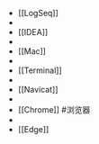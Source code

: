 - [[LogSeq]]
-
- [[IDEA]]
-
- [[Mac]]
-
- [[Terminal]]
-
- [[Navicat]]
-
- [[Chrome]] #浏览器
-
- [[Edge]]
